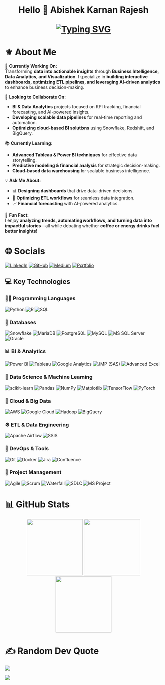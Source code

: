 <h1 align="center">Hello 👋 Abishek Karnan Rajesh 

   [![Typing SVG](https://readme-typing-svg.demolab.com?font=Fira+Code&weight=1000&pause=1000&color=000000&width=800&lines=Hello!+I+am+a+Business+Intelligence+Analyst+at+Uconn+Health;Welcome+to+my+Github+Page)](https://git.io/typing-svg)

# ⚜️ About Me  

🚀 **Currently Working On:**  
Transforming **data into actionable insights** through **Business Intelligence, Data Analytics, and Visualization**. I specialize in **building interactive dashboards, optimizing ETL pipelines, and leveraging AI-driven analytics** to enhance business decision-making.  

🤝 **Looking to Collaborate On:**  
- **BI & Data Analytics** projects focused on KPI tracking, financial forecasting, and AI-powered insights.  
- **Developing scalable data pipelines** for real-time reporting and automation.  
- **Optimizing cloud-based BI solutions** using Snowflake, Redshift, and BigQuery.  

📚 **Currently Learning:**  
- **Advanced Tableau & Power BI techniques** for effective data storytelling.  
- **Predictive modeling & financial analysis** for strategic decision-making.  
- **Cloud-based data warehousing** for scalable business intelligence.  

💡 **Ask Me About:**  
- 📊 **Designing dashboards** that drive data-driven decisions.  
- 🔄 **Optimizing ETL workflows** for seamless data integration.  
- 📈 **Financial forecasting** with AI-powered analytics.  

🎉 **Fun Fact:**  
I enjoy **analyzing trends, automating workflows, and turning data into impactful stories**—all while debating whether **coffee or energy drinks fuel better insights!**  
 
# 🌐 Socials  

[![LinkedIn](https://img.shields.io/badge/LinkedIn-%230077B5?style=for-the-badge&logo=linkedin&logoColor=white)](https://www.linkedin.com/in/abishekrajesh/) 
[![GitHub](https://img.shields.io/badge/GitHub-181717?style=for-the-badge&logo=github&logoColor=white)](https://github.com/Abishekrajeshh) 
[![Medium](https://img.shields.io/badge/Medium-%23000000?style=for-the-badge&logo=medium&logoColor=white)](https://abishekrajeshh.medium.com/) 
[![Portfolio](https://img.shields.io/badge/Portfolio-%23111111?style=for-the-badge&logo=netlify&logoColor=white)](https://abishekrajesh.netlify.app/)

## 💻 **Key Technologies**

### 🧑‍💻 Programming Languages

![Python](https://img.shields.io/badge/Python-3776AB?style=for-the-badge&logo=python&logoColor=white) 
![R](https://img.shields.io/badge/R-276DC3?style=for-the-badge&logo=r&logoColor=white) 
![SQL](https://img.shields.io/badge/SQL-4479A1?style=for-the-badge&logo=mysql&logoColor=white)

### 🔧 Databases

![Snowflake](https://img.shields.io/badge/Snowflake-29B5E8?style=for-the-badge&logo=Snowflake&logoColor=white) 
![MariaDB](https://img.shields.io/badge/MariaDB-003545?style=for-the-badge&logo=mariadb&logoColor=white) 
![PostgreSQL](https://img.shields.io/badge/PostgreSQL-336791?style=for-the-badge&logo=postgresql&logoColor=white) 
![MySQL](https://img.shields.io/badge/MySQL-4479A1?style=for-the-badge&logo=mysql&logoColor=white) 
![MS SQL Server](https://img.shields.io/badge/Microsoft%20SQL%20Server-CC2927?style=for-the-badge&logo=microsoft%20sql%20server&logoColor=white) 
![Oracle](https://img.shields.io/badge/Oracle-F80000?style=for-the-badge&logo=oracle&logoColor=white) 

### 📊 BI & Analytics

![Power BI](https://img.shields.io/badge/Power_BI-F2C811?style=for-the-badge&logo=powerbi&logoColor=black) 
![Tableau](https://img.shields.io/badge/Tableau-E97627?style=for-the-badge&logo=Tableau&logoColor=white) 
![Google Analytics](https://img.shields.io/badge/Google%20Analytics-E37400?style=for-the-badge&logo=googleanalytics&logoColor=white) 
![JMP (SAS)](https://img.shields.io/badge/JMP-0097DC?style=for-the-badge&logo=sas&logoColor=white) 
![Advanced Excel](https://img.shields.io/badge/Excel-217346?style=for-the-badge&logo=microsoft-excel&logoColor=white) 

### 🧠 Data Science & Machine Learning

![scikit-learn](https://img.shields.io/badge/scikit--learn-F7931E?style=for-the-badge&logo=scikit-learn&logoColor=white) 
![Pandas](https://img.shields.io/badge/pandas-150458?style=for-the-badge&logo=pandas&logoColor=white) 
![NumPy](https://img.shields.io/badge/numpy-013243?style=for-the-badge&logo=numpy&logoColor=white) 
![Matplotlib](https://img.shields.io/badge/Matplotlib-ffffff?style=for-the-badge&logo=Matplotlib&logoColor=black) 
![TensorFlow](https://img.shields.io/badge/TensorFlow-FF6F00?style=for-the-badge&logo=TensorFlow&logoColor=white) 
![PyTorch](https://img.shields.io/badge/PyTorch-EE4C2C?style=for-the-badge&logo=PyTorch&logoColor=white) 

### 🚀 Cloud & Big Data

![AWS](https://img.shields.io/badge/AWS-FF9900?style=for-the-badge&logo=amazon-aws&logoColor=white) 
![Google Cloud](https://img.shields.io/badge/Google_Cloud-4285F4?style=for-the-badge&logo=google-cloud&logoColor=white) 
![Hadoop](https://img.shields.io/badge/Hadoop-66CCFF?style=for-the-badge&logo=apache-hadoop&logoColor=black) 
![BigQuery](https://img.shields.io/badge/BigQuery-0052CC?style=for-the-badge&logo=google-cloud&logoColor=white) 

### ⚙️ ETL & Data Engineering

![Apache Airflow](https://img.shields.io/badge/Apache%20Airflow-017CEE?style=for-the-badge&logo=apache-airflow&logoColor=white) 
![SSIS](https://img.shields.io/badge/SSIS-CC2927?style=for-the-badge&logo=microsoft&logoColor=white) 

### 📂 DevOps & Tools

![Git](https://img.shields.io/badge/Git-F05032?style=for-the-badge&logo=git&logoColor=white) 
![Docker](https://img.shields.io/badge/Docker-2496ED?style=for-the-badge&logo=docker&logoColor=white) 
![Jira](https://img.shields.io/badge/Jira-0052CC?style=for-the-badge&logo=Jira&logoColor=white) 
![Confluence](https://img.shields.io/badge/Confluence-172B4D?style=for-the-badge&logo=confluence&logoColor=white) 

### 📌 Project Management

![Agile](https://img.shields.io/badge/Agile-009BBB?style=for-the-badge&logo=agile&logoColor=white) 
![Scrum](https://img.shields.io/badge/Scrum-326CE5?style=for-the-badge&logo=scrum&logoColor=white) 
![Waterfall](https://img.shields.io/badge/Waterfall-326CE5?style=for-the-badge&logo=waterfall&logoColor=white) 
![SDLC](https://img.shields.io/badge/SDLC-326CE5?style=for-the-badge&logo=systemdesign&logoColor=white) 
![MS Project](https://img.shields.io/badge/MS%20Project-217346?style=for-the-badge&logo=microsoft&logoColor=white) 

# 📊 GitHub Stats  

<div align="center">
  <img src="https://github-readme-stats.vercel.app/api?username=Abishekrajeshh&theme=dark&hide_border=false&show_icons=true&count_private=true" height="180px">
  <img src="https://github-readme-streak-stats.herokuapp.com/?user=Abishekrajeshh&theme=dark&hide_border=false" height="180px">
</div>

<div align="center">
  <img src="https://github-readme-stats.vercel.app/api/top-langs/?username=Abishekrajeshh&theme=dark&hide_border=false&layout=compact&langs_count=6" height="180px">
</div>

# ✍️ Random Dev Quote
![](https://quotes-github-readme.vercel.app/api?type=horizontal&theme=tokyonight)

[![](https://visitcount.itsvg.in/api?id=Abishekrajeshh&icon=0&color=12)](https://visitcount.itsvg.in)


